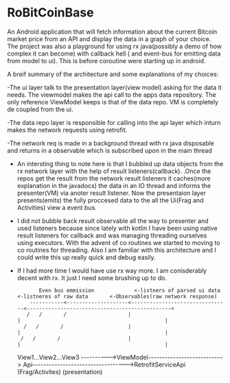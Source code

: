 # RoBitCoinBase
An Android application that will fetch information about the current Bitcoin market price from an API  and display the data in a graph of your choice. The project was also a playground for using rx java(possibly a demo of how complex it can become) with callback hell ( and event-bus for emitting data from model to ui). This is before coroutine were starting up in android.


A breif summary of the architecture and some explanations of my choices:

-The ui layer talk to the presentation layer(view model) asking for the data it needs. The viewmodel makes the api call to
the apps data repository. The only reference ViewModel keeps is that of the  data repo. VM is completely de coupled from the ui.

-The data repo layer is responsible for calling into the api layer which inturn makes the network requests using retrofit.

-The network req is made in a background thread with rx java disposable and returns in a observable which is subscribed upon in the main thread

- An intersting thing to note here is that  I bubbled up data objects from the rx network layer with the help of result listeners(callback).
  .Once the repos get the result from the network result listeners it caches(more explanation in the javadocs) the data in an IO thread and informs the presenter(VM)
  via anoter result listener. Now the presentaion layer presents(emits) the fully proccesed data to the all the Ui(Frag and Activities) view a event bus.

- I did not bubble back result observable all the way to presenter and used listeners because since lately with kotlin I have been using native result listeners
  for callback and was managing threading ourselves using executors. With the advent of co routines we started to moving to co routines
  for threading. Also I am familiar with this architecture and I could write this up really quick and debug easily.

- If I had more time I would have use rx way more. I am conisderably decent with rx. It just I need some brushing up to do.


             Even bus emmission             <-listners of parsed ui data      <-listneres of raw data       <-Observables(raw network response)
          -----------<--------------------<--------------------------------<-----------------------------------------------<
         /   /       /                    |                                |                                               |
        /   /       /                     |                                |                                               |
       /   /       /                      |                                |                                               |
  View1...View2...View3    ---------->ViewModel---------------------------> Api---------------------------------->RetrofitServiceApi
    (Frag/Activites)                (presentation)
